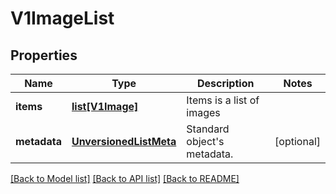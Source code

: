 # V1ImageList

## Properties
Name | Type | Description | Notes
------------ | ------------- | ------------- | -------------
**items** | [**list[V1Image]**](V1Image.md) | Items is a list of images | 
**metadata** | [**UnversionedListMeta**](UnversionedListMeta.md) | Standard object&#39;s metadata. | [optional] 

[[Back to Model list]](../README.md#documentation-for-models) [[Back to API list]](../README.md#documentation-for-api-endpoints) [[Back to README]](../README.md)


